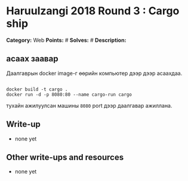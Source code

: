 # Haruulzangi 2018 Round 3 : Cargo ship
**Category:** Web
**Points:** #
**Solves:** #
**Description:**



## асаах заавар
Даалгаврын docker image-г өөрийн компьютер дээр дээр асаахдаа.
```ShellSession

docker build -t cargo . 
docker run -d -p 8080:80 --name cargo-run cargo 

```
тухайн ажилуулсан машины `8080` port дээр даалгавар ажиллана. 




## Write-up

* none yet


## Other write-ups and resources

* none yet
